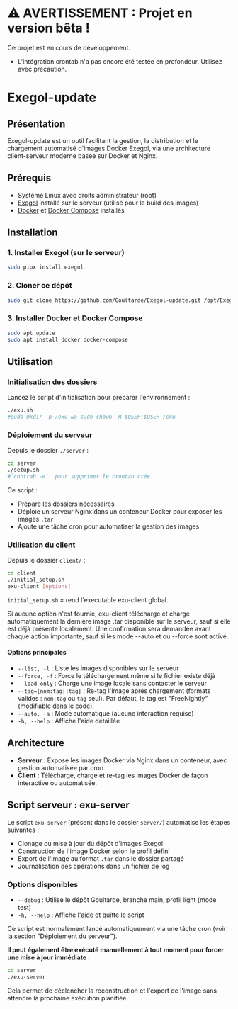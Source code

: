 # ⚠️ AVERTISSEMENT : Projet en version bêta !

Ce projet est en cours de développement. 
- L'intégration crontab n'a pas encore été testée en profondeur. Utilisez avec précaution.

# Exegol-update

## Présentation

Exegol-update est un outil facilitant la gestion, la distribution et le chargement automatisé d'images Docker Exegol, via une architecture client-serveur moderne basée sur Docker et Nginx.

## Prérequis

- Système Linux avec droits administrateur (root)
- [Exegol](https://github.com/ThePorgs/Exegol) installé sur le serveur (utilisé pour le build des images)
- [Docker](https://docs.docker.com/get-docker/) et [Docker Compose](https://docs.docker.com/compose/install/) installés

## Installation

### 1. Installer Exegol (sur le serveur)

```bash
sudo pipx install exegol
```

### 2. Cloner ce dépôt

```bash
sudo git clone https://github.com/Goultarde/Exegol-update.git /opt/Exegol-update && sudo chown -R $USER:$USER /opt/Exegol-update && cd /opt/Exegol-update
```

### 3. Installer Docker et Docker Compose

```bash
sudo apt update
sudo apt install docker docker-compose
```

## Utilisation

### Initialisation des dossiers

Lancez le script d'initialisation pour préparer l'environnement :

```bash
./exu.sh
#sudo mkdir -p /exu && sudo chown -R $USER:$USER /exu
```

### Déploiement du serveur

Depuis le dossier `./server` :

```bash
cd server
./setup.sh
#`contrab -e`  pour supprimer le crontab crée.
```

Ce script :
- Prépare les dossiers nécessaires
- Déploie un serveur Nginx dans un conteneur Docker pour exposer les images `.tar`
- Ajoute une tâche cron pour automatiser la gestion des images

### Utilisation du client

Depuis le dossier `client/` :

```bash
cd client
./initial_setup.sh
exu-client [options]
```
`initial_setup.sh` = rend l'executable exu-client global.

Si aucune option n'est fournie, exu-client télécharge et charge automatiquement la dernière image .tar disponible sur le serveur, sauf si elle est déjà présente localement. Une confirmation sera demandée avant chaque action importante, sauf si les mode --auto et ou --force sont activé.

#### Options principales

- `--list, -l` : Liste les images disponibles sur le serveur
- `--force, -f` : Force le téléchargement même si le fichier existe déjà
- `--load-only` : Charge une image locale sans contacter le serveur
- `--tag=[nom:tag||tag]` : Re-tag l'image après chargement (formats valides : `nom:tag` ou `tag` seul). Par défaut, le tag est "FreeNightly" (modifiable dans le code).
- `--auto, -a` : Mode automatique (aucune interaction requise)
- `-h, --help` : Affiche l'aide détaillée

## Architecture

- **Serveur** : Expose les images Docker via Nginx dans un conteneur, avec gestion automatisée par cron.
- **Client** : Télécharge, charge et re-tag les images Docker de façon interactive ou automatisée.

## Script serveur : exu-server

Le script `exu-server` (présent dans le dossier `server/`) automatise les étapes suivantes :
- Clonage ou mise à jour du dépôt d'images Exegol
- Construction de l'image Docker selon le profil défini
- Export de l'image au format `.tar` dans le dossier partagé
- Journalisation des opérations dans un fichier de log

### Options disponibles

- `--debug` : Utilise le dépôt Goultarde, branche main, profil light (mode test)
- `-h, --help` : Affiche l'aide et quitte le script

Ce script est normalement lancé automatiquement via une tâche cron (voir la section "Déploiement du serveur").

**Il peut également être exécuté manuellement à tout moment pour forcer une mise à jour immédiate :**

```bash
cd server
./exu-server
```

Cela permet de déclencher la reconstruction et l'export de l'image sans attendre la prochaine exécution planifiée.

